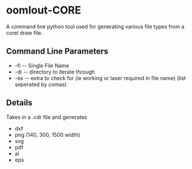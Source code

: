 # oomlout-CORE
A command line python tool used for generating various file types from a corel draw file.

## Command Line Parameters

* -fi				-- Single File Name
* -di				-- directory to iterate through
* -ex				-- extra to check for (ie working or laser required in file name) (list seperated by comas)

## Details

Takes in a .cdr file and generates
* dxf
* png (140, 300, 1500 width)
* svg
* pdf
* ai
* eps

	


